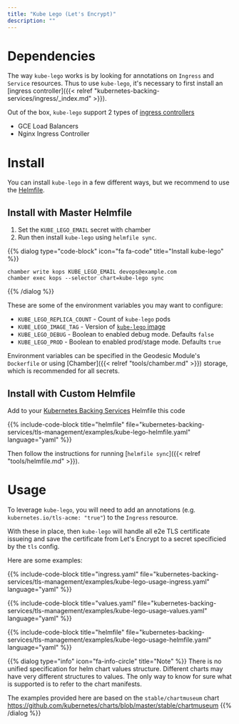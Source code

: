 ```yaml
---
title: "Kube Lego (Let's Encrypt)"
description: ""
---
```


# Dependencies

The way `kube-lego` works is by looking for annotations on `Ingress` and `Service` resources. Thus to use `kube-lego`, it's necessary to first install an [ingress controller]({{< relref "kubernetes-backing-services/ingress/_index.md" >}}).

Out of the box, `kube-lego` support 2 types of [ingress controllers](https://github.com/jetstack/kube-lego#ingress-controllers)
* GCE Load Balancers
* Nginx Ingress Controller

# Install

You can install `kube-lego` in a few different ways, but we recommend to use the [Helmfile](https://github.com/cloudposse/helmfiles/blob/master/helmfile.d/0110.kube-lego.yaml).

## Install with Master Helmfile

1. Set the `KUBE_LEGO_EMAIL` secret with chamber
2. Run then install `kube-lego` using `helmfile sync`.

{{% dialog type="code-block" icon="fa fa-code" title="Install kube-lego" %}}
```
chamber write kops KUBE_LEGO_EMAIL devops@example.com
chamber exec kops --selector chart=kube-lego sync
```
{{% /dialog %}}

These are some of the environment variables you may want to configure:

* `KUBE_LEGO_REPLICA_COUNT` - Count of `kube-lego` pods
* `KUBE_LEGO_IMAGE_TAG` - Version of [`kube-lego` image](https://hub.docker.com/r/jetstack/kube-lego/)
* `KUBE_LEGO_DEBUG` - Boolean to enabled debug mode. Defaults `false`
* `KUBE_LEGO_PROD` - Boolean to enabled prod/stage mode. Defaults `true`

Environment variables can be specified in the Geodesic Module's `Dockerfile` or using [Chamber]({{< relref "tools/chamber.md" >}}) storage, which is recommended for all secrets.

## Install with Custom Helmfile

Add to your [Kubernetes Backing Services](/kubernetes-backing-services) Helmfile this code

{{% include-code-block  title="helmfile" file="kubernetes-backing-services/tls-management/examples/kube-lego-helmfile.yaml" language="yaml" %}}

Then follow the instructions for running [`helmfile sync`]({{< relref "tools/helmfile.md" >}}).

# Usage

To leverage `kube-lego`, you will need to add an annotations (e.g. `kubernetes.io/tls-acme: "true"`) to the `Ingress` resource.

With these in place, then `kube-lego` will handle all e2e TLS certificate issueing and save the certificate from Let's Encrypt to a secret specificied by the `tls` config.

Here are some examples:

{{% include-code-block title="ingress.yaml" file="kubernetes-backing-services/tls-management/examples/kube-lego-usage-ingress.yaml" language="yaml" %}}

{{% include-code-block title="values.yaml" file="kubernetes-backing-services/tls-management/examples/kube-lego-usage-values.yaml" language="yaml" %}}

{{% include-code-block title="helmfile" file="kubernetes-backing-services/tls-management/examples/kube-lego-usage-helmfile.yaml" language="yaml" %}}

{{% dialog type="info" icon="fa-info-circle" title="Note" %}}
There is no unified specification for helm chart values structure. Different charts may have very different structures to values. The only way to know for sure what is supported is to refer to the chart manifests.

The examples provided here are based on the `stable/chartmuseum` chart https://github.com/kubernetes/charts/blob/master/stable/chartmuseum
{{% /dialog %}}
